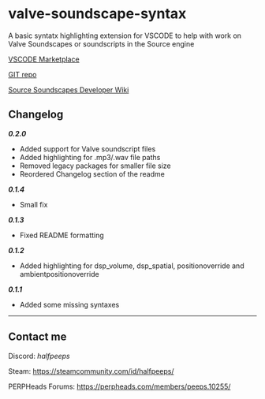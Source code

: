# **valve-soundscape-syntax** 
A basic syntatx highlighting extension for VSCODE to help with work on Valve Soundscapes or soundscripts in the Source engine


[VSCODE Marketplace](https://marketplace.visualstudio.com/items?itemName=HALFPEEPS.valve-soundscape-syntax)  

[GIT repo](https://github.com/halfpeeps/valve-soundscape-syntax/)

[Source Soundscapes Developer Wiki](https://developer.valvesoftware.com/wiki/Soundscape)

## **Changelog**

***0.2.0***
 - Added support for Valve soundscript files
 - Added highlighting for .mp3/.wav file paths
 - Removed legacy packages for smaller file size
 - Reordered Changelog section of the readme

***0.1.4***
 - Small fix

***0.1.3***
 - Fixed README formatting

***0.1.2***
 - Added highlighting for dsp_volume, dsp_spatial, positionoverride and ambientpositionoverride

***0.1.1***
 - Added some missing syntaxes
 
------------



## **Contact me**

Discord: *halfpeeps*

Steam: https://steamcommunity.com/id/halfpeeps/

PERPHeads Forums: https://perpheads.com/members/peeps.10255/